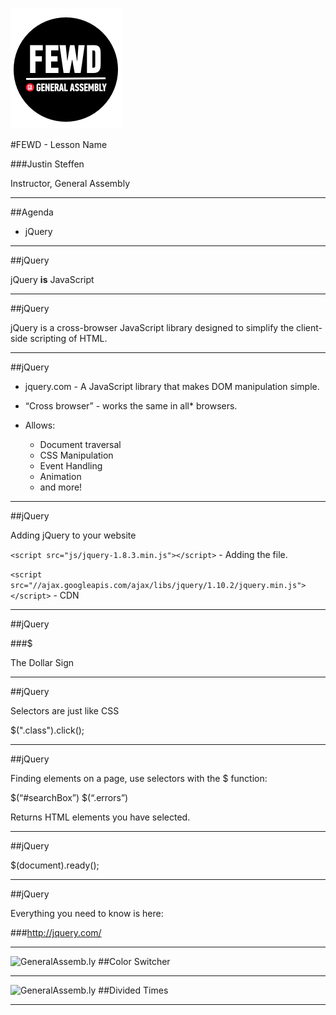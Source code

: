 ![GeneralAssemb.ly](../../img/icons/FEWD_Logo.png)

#FEWD - Lesson Name 

###Justin Steffen

Instructor, General Assembly

---


##Agenda

*	jQuery

---

##jQuery


jQuery __is__ JavaScript

---


##jQuery

jQuery is a cross-browser JavaScript library designed to simplify the client-side scripting of HTML.

---

##jQuery

*	jquery.com - A JavaScript library that makes DOM manipulation simple.

*	“Cross browser” - works the same in all* browsers. 

*	Allows:
	*	Document traversal
	*	CSS Manipulation
	*	Event Handling
	*	Animation
	*	and more!

---


##jQuery

Adding jQuery to your website

```<script src="js/jquery-1.8.3.min.js"></script>``` - Adding the file.

```<script src="//ajax.googleapis.com/ajax/libs/jquery/1.10.2/jquery.min.js"></script>``` - CDN

---



##jQuery

###$

The Dollar Sign

---

##jQuery


Selectors are just like CSS

$(".class").click();

---

##jQuery

Finding elements on a page, use selectors with the $ function:

$(“#searchBox”)
$(“.errors”)

Returns HTML elements you have selected.

---


##jQuery

$(document).ready();

---


##jQuery

Everything you need to know is here: 

###http://jquery.com/

---

![GeneralAssemb.ly](../../img/icons/code_along.png)
##Color Switcher

---


![GeneralAssemb.ly](../../img/icons/exercise_icon_md.png)
##Divided Times

---

